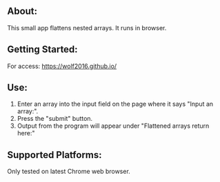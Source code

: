 ## About:
This small app flattens nested arrays. It runs in browser.


## Getting Started:
For access: https://wolf2016.github.io/

## Use:
1. Enter an array into the input field on the page where it says "Input an array:".
2. Press the "submit" button.
3. Output from the program will appear under "Flattened arrays return here:"

## Supported Platforms:
Only tested on latest Chrome web browser.
